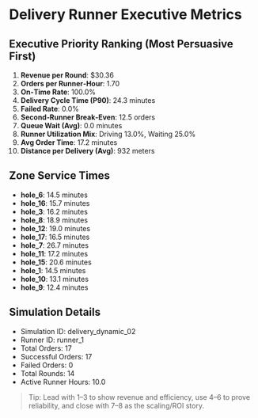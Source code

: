 # Delivery Runner Executive Metrics

## Executive Priority Ranking (Most Persuasive First)
1. **Revenue per Round**: $30.36
2. **Orders per Runner‑Hour**: 1.70
3. **On‑Time Rate**: 100.0%
4. **Delivery Cycle Time (P90)**: 24.3 minutes
5. **Failed Rate**: 0.0%
6. **Second‑Runner Break‑Even**: 12.5 orders
7. **Queue Wait (Avg)**: 0.0 minutes
8. **Runner Utilization Mix**: Driving 13.0%, Waiting 25.0%
9. **Avg Order Time**: 17.2 minutes
10. **Distance per Delivery (Avg)**: 932 meters

## Zone Service Times
- **hole_6**: 14.5 minutes
- **hole_16**: 15.7 minutes
- **hole_3**: 16.2 minutes
- **hole_8**: 18.9 minutes
- **hole_12**: 19.0 minutes
- **hole_17**: 16.5 minutes
- **hole_7**: 26.7 minutes
- **hole_11**: 17.2 minutes
- **hole_15**: 20.6 minutes
- **hole_1**: 14.5 minutes
- **hole_10**: 13.1 minutes
- **hole_9**: 12.4 minutes


## Simulation Details
- Simulation ID: delivery_dynamic_02
- Runner ID: runner_1
- Total Orders: 17
- Successful Orders: 17
- Failed Orders: 0
- Total Rounds: 14
- Active Runner Hours: 10.0

> Tip: Lead with 1–3 to show revenue and efficiency, use 4–6 to prove reliability, and close with 7–8 as the scaling/ROI story.
